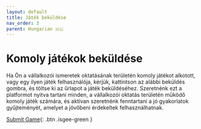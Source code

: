 ```yaml
---
layout: default
title: Játék beküldése
nav_order: 3
parent: Hungarian 🇭🇺
---
```


# Komoly játékok beküldése  

Ha Ön a vállalkozói ismeretek oktatásának területén komoly játékot alkotott, vagy egy ilyen játék felhasználója, kérjük, kattintson az alábbi beküldés gombra, és töltse ki az űrlapot a játék beküldéséhez. Szeretnénk ezt a platformot nyitva tartani minden, a vállalkozói oktatás területén működő komoly játék számára, és aktívan szeretnénk fenntartani a jó gyakorlatok gyűjteményét, amelyet a jövőbeni érdekeltek felhasználhatnak. 

[Submit Game](http://google.com/){: .btn .isgee-green }
